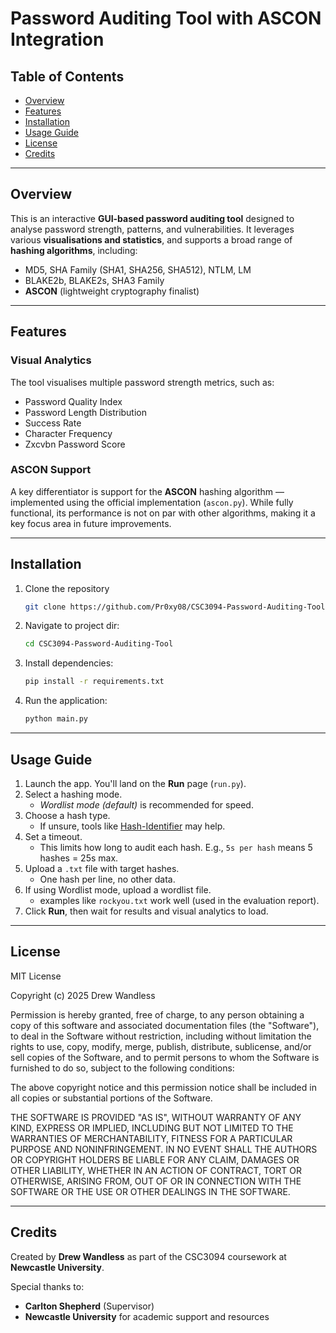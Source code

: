 # Password Auditing Tool with ASCON Integration

## Table of Contents
- [Overview](#overview)
- [Features](#features)
- [Installation](#installation)
- [Usage Guide](#usage-guide)
- [License](#license)
- [Credits](#credits)

---

## Overview

This is an interactive **GUI-based password auditing tool** designed to analyse password strength, patterns, and vulnerabilities. It leverages various **visualisations and statistics**, and supports a broad range of **hashing algorithms**, including:

- MD5, SHA Family (SHA1, SHA256, SHA512), NTLM, LM  
- BLAKE2b, BLAKE2s, SHA3 Family  
- **ASCON** (lightweight cryptography finalist)

---

## Features

### Visual Analytics
The tool visualises multiple password strength metrics, such as:
- Password Quality Index  
- Password Length Distribution  
- Success Rate  
- Character Frequency  
- Zxcvbn Password Score

### ASCON Support
A key differentiator is support for the **ASCON** hashing algorithm — implemented using the official implementation (`ascon.py`). While fully functional, its performance is not on par with other algorithms, making it a key focus area in future improvements.

---

## Installation

1. Clone the repository
   ```bash
   git clone https://github.com/Pr0xy08/CSC3094-Password-Auditing-Tool.git
2. Navigate to project dir:
   ```bash
   cd CSC3094-Password-Auditing-Tool
   ```
3. Install dependencies:
   ```bash
   pip install -r requirements.txt
   ```
4. Run the application:
   ```bash
   python main.py
   ```
---
## Usage Guide

1. Launch the app. You'll land on the **Run** page (`run.py`).
2. Select a hashing mode.  
   - *Wordlist mode (default)* is recommended for speed.
3. Choose a hash type.  
   - If unsure, tools like [Hash-Identifier](https://www.kali.org/tools/hash-identifier/) may help.
4. Set a timeout.  
   - This limits how long to audit each hash. E.g., `5s per hash` means 5 hashes = 25s max.
5. Upload a `.txt` file with target hashes.  
   - One hash per line, no other data.
6. If using Wordlist mode, upload a wordlist file.  
   - examples like `rockyou.txt` work well (used in the evaluation report).
7. Click **Run**, then wait for results and visual analytics to load.

---

## License

MIT License

Copyright (c) 2025 Drew Wandless

Permission is hereby granted, free of charge, to any person obtaining a copy
of this software and associated documentation files (the "Software"), to deal
in the Software without restriction, including without limitation the rights
to use, copy, modify, merge, publish, distribute, sublicense, and/or sell copies
of the Software, and to permit persons to whom the Software is furnished to do so,
subject to the following conditions:

The above copyright notice and this permission notice shall be included in
all copies or substantial portions of the Software.

THE SOFTWARE IS PROVIDED "AS IS", WITHOUT WARRANTY OF ANY KIND, EXPRESS OR IMPLIED,
INCLUDING BUT NOT LIMITED TO THE WARRANTIES OF MERCHANTABILITY, FITNESS FOR A PARTICULAR
PURPOSE AND NONINFRINGEMENT. IN NO EVENT SHALL THE AUTHORS OR COPYRIGHT HOLDERS BE LIABLE
FOR ANY CLAIM, DAMAGES OR OTHER LIABILITY, WHETHER IN AN ACTION OF CONTRACT, TORT OR OTHERWISE,
ARISING FROM, OUT OF OR IN CONNECTION WITH THE SOFTWARE OR THE USE OR OTHER DEALINGS IN THE SOFTWARE.

---

## Credits

Created by **Drew Wandless** as part of the CSC3094 coursework at **Newcastle University**.

Special thanks to:

- **Carlton Shepherd** (Supervisor)  
- **Newcastle University** for academic support and resources